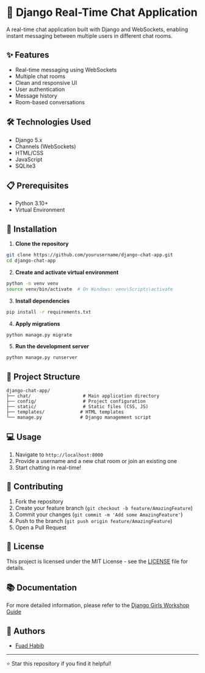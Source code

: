 
# 💬 Django Real-Time Chat Application

A real-time chat application built with Django and WebSockets, enabling instant messaging between multiple users in different chat rooms.

## ✨ Features

- Real-time messaging using WebSockets
- Multiple chat rooms
- Clean and responsive UI
- User authentication
- Message history
- Room-based conversations

## 🛠️ Technologies Used

- Django 5.x
- Channels (WebSockets)
- HTML/CSS
- JavaScript
- SQLite3

## 📋 Prerequisites

- Python 3.10+
- Virtual Environment

## 🚀 Installation

1. **Clone the repository**
```bash
git clone https://github.com/yourusername/django-chat-app.git
cd django-chat-app
```

2. **Create and activate virtual environment**
```bash
python -m venv venv
source venv/bin/activate  # On Windows: venv\Scripts\activate
```

3. **Install dependencies**
```bash
pip install -r requirements.txt
```

4. **Apply migrations**
```bash
python manage.py migrate
```

5. **Run the development server**
```bash
python manage.py runserver
```

## 📁 Project Structure
```
django-chat-app/
├── chat/                   # Main application directory
├── config/                 # Project configuration
├── static/                 # Static files (CSS, JS)
├── templates/             # HTML templates
└── manage.py              # Django management script
```

## 💻 Usage

1. Navigate to `http://localhost:8000`
2. Provide a username and a new chat room or join an existing one
3. Start chatting in real-time!


## 🤝 Contributing

1. Fork the repository
2. Create your feature branch (`git checkout -b feature/AmazingFeature`)
3. Commit your changes (`git commit -m 'Add some AmazingFeature'`)
4. Push to the branch (`git push origin feature/AmazingFeature`)
5. Open a Pull Request

## 📝 License

This project is licensed under the MIT License - see the [LICENSE](LICENSE) file for details.

## 📚 Documentation

For more detailed information, please refer to the [Django Girls Workshop Guide](https://djangogirls.tz/workshop/django-workshop.pdf)

## 👥 Authors

- [Fuad Habib](https://github.com/AvicennaJr)

---
⭐️ Star this repository if you find it helpful!
